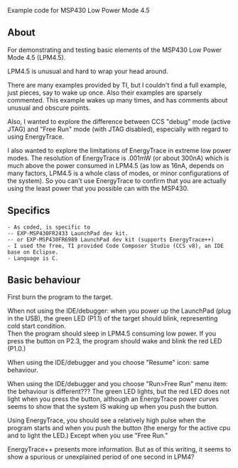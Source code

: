 
Example code for MSP430 Low Power Mode 4.5


About
-----

For demonstrating and testing basic elements of the MSP430 Low Power Mode 4.5 (LPM4.5).

LPM4.5 is unusual and hard to wrap your head around.

There are many examples provided by TI, but I couldn't find a full example, just pieces, say to wake up once.
Also their examples are sparsely commented.
This example wakes up many times, and has comments about unusual and obscure points.

Also, I wanted to explore the difference between CCS "debug" mode (active JTAG) and "Free Run" mode (with JTAG disabled),
especially with regard to using EnergyTrace.

I also wanted to explore the limitations of EnergyTrace in extreme low power modes.
The resolution of EnergyTrace is .001mW (or about 300nA) which is much above the power consumed in LPM4.5 
(as low as 16nA, depends on many factors, LPM4.5 is a whole class of modes, or minor configurations of the system).
So you can't use EnergyTrace to confirm that you are actually using the least power that you possible can with the MSP430.


Specifics
---------

    - As coded, is specific to
    -- EXP-MSP430FR2433 LaunchPad dev kit.
    -- or EXP-MSP430FR6989 LaunchPad dev kit (supports EnergyTrace++)
    - I used the free, TI provided Code Composer Studio (CCS v8), an IDE base on Eclipse.
    - Language is C.


Basic behaviour
---------------

First burn the program to the target.

When not using the IDE/debugger: when you power up the LaunchPad (plug in the USB), the green LED (P1.1) of the target should blink, representing cold start condition.  
Then the program should sleep in LPM4.5 consuming low power.  If you press the button on P2.3, the program should wake and blink the red LED (P1.0.)

When using the IDE/debugger and you choose "Resume" icon: same behaviour.

When using the IDE/debugger and you choose "Run>Free Run" menu item: the behaviour is different??? 
The green LED lights, but the red LED does not light when you press the button, although an EnergyTrace power curves seems to show that the system IS waking up when you push the button.


Using EnergyTrace, you should see a relatively high pulse when the program starts and when you push the button (the energy for the active cpu and to light the LED.)
Except when you use "Free Run."

EnergyTrace++ presents more information.  But as of this writing, it seems to show a spurious or unexplained period of one second in LPM4?




